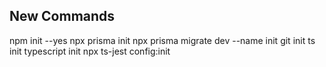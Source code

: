 ## New Commands

npm init --yes
npx prisma init
npx prisma migrate dev --name init
git init
ts init
typescript init
npx ts-jest config:init

